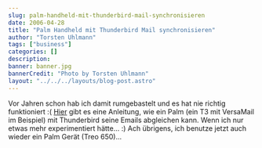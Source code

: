 ```yaml
---
slug: palm-handheld-mit-thunderbird-mail-synchronisieren
date: 2006-04-28
title: "Palm Handheld mit Thunderbird Mail synchronisieren"
author: "Torsten Uhlmann"
tags: ["business"]
categories: []
description:
banner: banner.jpg
bannerCredit: "Photo by Torsten Uhlmann"
layout: "../../../layouts/blog-post.astro"
---
```


Vor Jahren schon hab ich damit rumgebastelt und es hat nie richtig funktioniert :( [Hier](http://www.pdaundco.de/content/view/28/45/) gibt es eine Anleitung, wie ein Palm (ein T3 mit VersaMail im Beispiel) mit Thunderbird seine Emails abgleichen kann. Wenn ich nur etwas mehr experimentiert hätte... :) Ach übrigens, ich benutze jetzt auch wieder ein Palm Gerät (Treo 650)...
